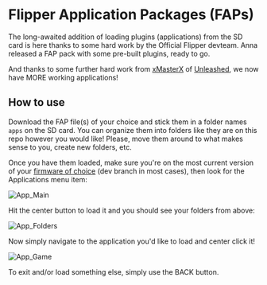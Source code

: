 # Flipper Application Packages (FAPs)

The long-awaited addition of loading plugins (applications) from the SD card is here thanks to some hard work by the Official Flipper devteam. Anna released a FAP pack with some pre-built plugins, ready to go.

And thanks to some further hard work from [xMasterX](https://github.com/xMasterX) of [Unleashed](https://github.com/Eng1n33r/flipperzero-firmware), we now have MORE working applications! 

## How to use

Download the FAP file(s) of your choice and stick them in a folder names `apps` on the SD card. You can organize them into folders like they are on this repo however you would like! Please, move them around to what makes sense to you, create new folders, etc.

Once you have them loaded, make sure you're on the most current version of your [firmware of choice](https://github.com/UberGuidoZ/Flipper/tree/main/Firmware_Options) (dev branch in most cases), then look for the Applications menu item:

![App_Main](https://user-images.githubusercontent.com/57457139/190332031-d7524a5f-8d02-4ae8-a21d-a2aa487eae9c.png)

Hit the center button to load it and you should see your folders from above:

![App_Folders](https://user-images.githubusercontent.com/57457139/190332247-cb1993ed-f898-4810-9aad-fe8ec134a96f.png)

Now simply navigate to the application you'd like to load and center click it!

![App_Game](https://user-images.githubusercontent.com/57457139/190332433-907e609c-c1d0-490f-b3f7-d30e9dbda50a.png)

To exit and/or load something else, simply use the BACK button.
